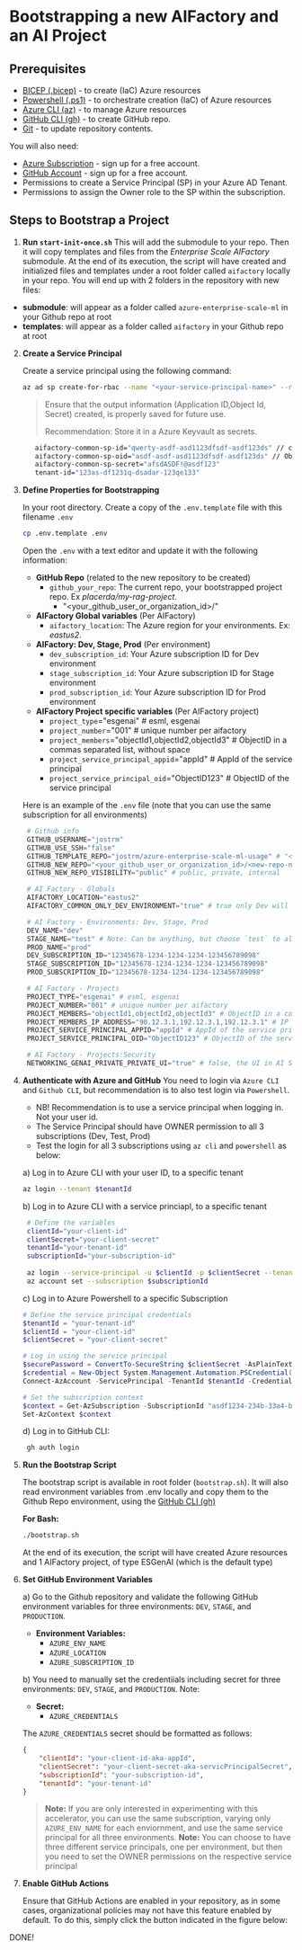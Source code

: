 # Bootstrapping a new AIFactory and an AI Project

## Prerequisites

* [BICEP (.bicep)](https://learn.microsoft.com/en-us/azure/azure-resource-manager/bicep/install) - to create (IaC) Azure resources
* [Powershell (.ps1)](https://aka.ms/install-powershell) - to orchestrate creation (IaC) of Azure resources
* [Azure CLI (az)](https://aka.ms/install-az) - to manage Azure resources
* [GitHub CLI (gh)](https://cli.github.com/) - to create GitHub repo.
* [Git](https://git-scm.com/downloads) - to update repository contents.

You will also need:
* [Azure Subscription](https://azure.microsoft.com/free/) - sign up for a free account.
* [GitHub Account](https://github.com/signup) - sign up for a free account.
* Permissions to create a Service Principal (SP) in your Azure AD Tenant.
* Permissions to assign the Owner role to the SP within the subscription.

## Steps to Bootstrap a Project

1. **Run `start-init-once.sh`**
This will add the submodule to your repo. 
Then it will copy templates and files from the *Enterprise Scale AIFactory* submodule.
At the end of its execution, the script will have created and initialized files and templates under a root folder called `aifactory` locally in your repo. You will end up with 2 folders in the repository with new files:
 - **submodule**: will appear as a folder called `azure-enterprise-scale-ml` in your Github repo at root
 - **templates**: will appear as a folder called `aifactory` in your Github repo at root

2. **Create a Service Principal**

   Create a service principal using the following command:

   ```sh
   az ad sp create-for-rbac --name "<your-service-principal-name>" --role Owner --scopes /subscriptions/<your-subscription-id> --sdk-auth
   ```

   > Ensure that the output information (Application ID,Object Id, Secret) created, is properly saved for future use. 
   >
   > Recommendation: Store it in a Azure Keyvault as secrets.
     ```sh
        aifactory-common-sp-id="qwerty-asdf-asd1123dfsdf-asdf123ds" // clientId or appId
        aifactory-common-sp-oid="asdf-asdf-asd1123dfsdf-asdf123ds" // ObjectId of service principal (not application itself)
        aifactory-common-sp-secret="afsdASDF!@asdf123"
        tenant-id="123as-df1231q-dsadar-123qe133"
     ```

2. **Define Properties for Bootstrapping**

    In your root directory.
   Create a copy of the `.env.template` file with this filename `.env`

    ```sh
    cp .env.template .env
    ```

    Open the `.env` with a text editor and update it with the following information:

    - **GitHub Repo** (related to the new repository to be created)
        - `github_your_repo`: The current repo, your bootstrapped project repo. Ex *placerda/my-rag-project*.
            - "<your_github_user_or_organization_id>/<new-repo-name>"
    - **AIFactory Global variables** (Per AIFactory)
        - `aifactory_location`: The Azure region for your environments. Ex: *eastus2*.
    - **AIFactory: Dev, Stage, Prod** (Per environment)
        - `dev_subscription_id`: Your Azure subscription ID for Dev environment
        - `stage_subscription_id`: Your Azure subscription ID for Stage environment
        - `prod_subscription_id`: Your Azure subscription ID for Prod environment
    - **AIFactory Project specific variables** (Per AIFactory project)
        - `project_type`="esgenai" # esml, esgenai
        - `project_number`="001" # unique number per aifactory
        - `project_members`="objectId1,objectId2,objectId3" # ObjectID in a commas separated list, without space
        - `project_service_principal_appid`="appId" # AppId of the service principal
        - `project_service_principal_oid`="ObjectID123" # ObjectID of the service principal

   Here is an example of the `.env` file (note that you can use the same subscription for all environments)

   ```python
    # Github info
    GITHUB_USERNAME="jostrm"
    GITHUB_USE_SSH="false"
    GITHUB_TEMPLATE_REPO="jostrm/azure-enterprise-scale-ml-usage" # "<template_github_user_or_organization_id>/<template-repo-name>"
    GITHUB_NEW_REPO="<your_github_user_or_organization_id>/<new-repo-name>" # "<your_github_user_or_organization_id>/<new-repo-name>"
    GITHUB_NEW_REPO_VISIBILITY="public" # public, private, internal

    # AI Factory - Globals
    AIFACTORY_LOCATION="eastus2"
    AIFACTORY_COMMON_ONLY_DEV_ENVIRONMENT="true" # true only Dev will be created. false - it will create Dev, Stage, Prod environments in Azure

    # AI Factory - Environments: Dev, Stage, Prod
    DEV_NAME="dev"
    STAGE_NAME="test" # Note: Can be anything, but choose `test` to align with ESML
    PROD_NAME="prod"
    DEV_SUBSCRIPTION_ID="12345678-1234-1234-1234-123456789098"
    STAGE_SUBSCRIPTION_ID="12345678-1234-1234-1234-123456789098"
    PROD_SUBSCRIPTION_ID="12345678-1234-1234-1234-123456789098"

    # AI Factory - Projects
    PROJECT_TYPE="esgenai" # esml, esgenai
    PROJECT_NUMBER="001" # unique number per aifactory
    PROJECT_MEMBERS="objectId1,objectId2,objectId3" # ObjectID in a commas separated list, without space
    PROJECT_MEMBERS_IP_ADDRESS="90.12.3.1,192.12.3.1,192.12.3.1" # IP adresses in a commas separated list, without space, to whitelist to UI in Azure
    PROJECT_SERVICE_PRINCIPAL_APPID="appId" # AppId of the service principal
    PROJECT_SERVICE_PRINCIPAL_OID="ObjectID123" # ObjectID of the service principal

    # AI Factory - Projects:Security
    NETWORKING_GENAI_PRIVATE_PRIVATE_UI="true" # false, the UI in AI Studio will be publicly accessible for specific IP addresses via IPRules (service endpoints)
   ```

3. **Authenticate with Azure and GitHub**
You need to login via `Azure CLI` and `Github CLI`, but recommendation is to also test login via `Powershell`. 
    - NB! Recommendation is to use a service principal when logging in. Not your user id.
    - The Service Principal should have OWNER permission to all 3 subscriptions (Dev, Test, Prod)
    - Test the login for all 3 subscriptions using `az cli` and `powershell` as below: 

   a) Log in to Azure CLI with your user ID, to a specific tenant

   ```sh
   az login --tenant $tenantId
   ```

   b) Log in to Azure CLI with a service princiapl, to a specific tenant

   ```sh
    # Define the variables
    clientId="your-client-id"
    clientSecret="your-client-secret"
    tenantId="your-tenant-id"
    subscriptionId="your-subscription-id"
    
    az login --service-principal -u $clientId -p $clientSecret --tenant $tenantId
    az account set --subscription $subscriptionId
   ```

   c) Log in to Azure Powershell to a specific Subscription

    ```powershell
    # Define the service principal credentials
    $tenantId = "your-tenant-id"
    $clientId = "your-client-id"
    $clientSecret = "your-client-secret"

    # Log in using the service principal
    $securePassword = ConvertTo-SecureString $clientSecret -AsPlainText -Force
    $credential = New-Object System.Management.Automation.PSCredential($clientId, $securePassword)
    Connect-AzAccount -ServicePrincipal -TenantId $tenantId -Credential $credential

    # Set the subscription context
    $context = Get-AzSubscription -SubscriptionId "asdf1234-234b-33a4-b356-qwerty1234"
    Set-AzContext $context
    ```
   
   d) Log in to GitHub CLI:

   ```sh
    gh auth login
   ```
    
4. **Run the Bootstrap Script**

   The bootstrap script is available in root folder (`bootstrap.sh`). 
   It will also read environment variables from .env locally and copy them to the Github Repo environment, using the [GitHub CLI (gh)](https://cli.github.com/) 

   **For Bash:**

   ```sh
   ./bootstrap.sh
   ```

    At the end of its execution, the script will have created Azure resources and 1 AIFactory project, of type ESGenAI (which is the default type)


6. **Set GitHub Environment Variables**

   a) Go to the Github repository and validate the following GitHub environment variables for three environments: `DEV`, `STAGE`, and `PRODUCTION`.
   
   - **Environment Variables:**
     - `AZURE_ENV_NAME`
     - `AZURE_LOCATION`
     - `AZURE_SUBSCRIPTION_ID`
   
   b) You need to manually set the credentiials including secret for three environments: `DEV`, `STAGE`, and `PRODUCTION`. Note: 
   
   - **Secret:**
     - `AZURE_CREDENTIALS`

   The `AZURE_CREDENTIALS` secret should be formatted as follows:
    
   ```json
   {
       "clientId": "your-client-id-aka-appId",
       "clientSecret": "your-client-secret-aka-servicPrincipalSecret",
       "subscriptionId": "your-subscription-id",
       "tenantId": "your-tenant-id"
   }
   ```

   > **Note:** If you are only interested in experimenting with this accelerator, you can use the same subscription, varying only `AZURE_ENV_NAME` for each enviornment, and use the same service principal for all three environments. 
   > **Note:**  You can choose to have three different service principals, one per environment, but then you need to set the OWNER permissions on the respective service principal

7. **Enable GitHub Actions**

   Ensure that GitHub Actions are enabled in your repository, as in some cases, organizational policies may not have this feature enabled by default. To do this, simply click the button indicated in the figure below:

DONE!